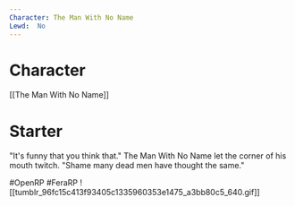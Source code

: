 ```yaml
---
Character: The Man With No Name
Lewd:  No
---
```

# Character
[[The Man With No Name]]

# Starter
"It's funny that you think that." The Man With No Name let the corner of his mouth twitch. "Shame many dead men have thought the same."

#OpenRP #FeraRP
![[tumblr_96fc15c413f93405c1335960353e1475_a3bb80c5_640.gif]]